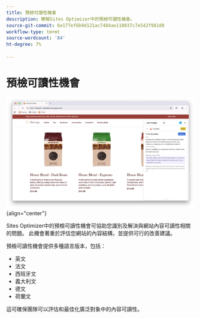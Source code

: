 ```yaml
---
title: 預檢可讀性機會
description: 瞭解Sites Optimizer中的預檢可讀性機會。
source-git-commit: 6e177ef6b9d121ac7484ae118037c7e542f981d8
workflow-type: tm+mt
source-wordcount: '84'
ht-degree: 7%

---
```



# 預檢可讀性機會

![預檢可讀性機會](./assets/readability/hero.png){align="center"}

Sites Optimizer中的預檢可讀性機會可協助您識別及解決與網站內容可讀性相關的問題。 此機會著重於評估您網站的內容結構，並提供可行的改善建議。

預檢可讀性機會提供多種語言版本，包括：

* 英文
* 法文
* 西班牙文
* 義大利文
* 德文
* 荷蘭文

這可確保團隊可以評估和最佳化廣泛對象中的內容可讀性。
